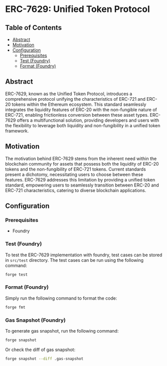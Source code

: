 # ERC-7629: Unified Token Protocol

## Table of Contents

- [Abstract](#abstract)
- [Motivation](#motivation)
- [Configuration](#configuration)
  - [Prerequisites](#prerequisites)
  - [Test (Foundry)](#test-foundry)
  - [Format (Foundry)](#format-foundry)

## Abstract

ERC-7629, known as the Unified Token Protocol, introduces a comprehensive protocol unifying the characteristics of ERC-721 and ERC-20 tokens within the Ethereum ecosystem. This standard seamlessly integrates the liquidity features of ERC-20 with the non-fungible nature of ERC-721, enabling frictionless conversion between these asset types. ERC-7629 offers a multifunctional solution, providing developers and users with the flexibility to leverage both liquidity and non-fungibility in a unified token framework.

## Motivation

The motivation behind ERC-7629 stems from the inherent need within the blockchain community for assets that possess both the liquidity of ERC-20 tokens and the non-fungibility of ERC-721 tokens. Current standards present a dichotomy, necessitating users to choose between these features. ERC-7629 addresses this limitation by providing a unified token standard, empowering users to seamlessly transition between ERC-20 and ERC-721 characteristics, catering to diverse blockchain applications.

## Configuration

### Prerequisites

- Foundry

### Test (Foundry)

To test the ERC-7629 implementation with foundry, test cases can be stored in `src/test` directory. The test cases can be run using the following command:

```bash
forge test
```

### Format (Foundry)

Simply run the following command to format the code:

```bash
forge fmt
```

### Gas Snapshot (Foundry)

To generate gas snapshot, run the following command:

```bash
forge snapshot
```

Or check the diff of gas snapshot:

```bash
forge snapshot --diff .gas-snapshot
```
